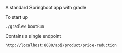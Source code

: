A standard Springboot app with gradle 

To start up

`./gradlew bootRun`

Contains a single endpoint

`http://localhost:8080/api/product/price-reduction`


